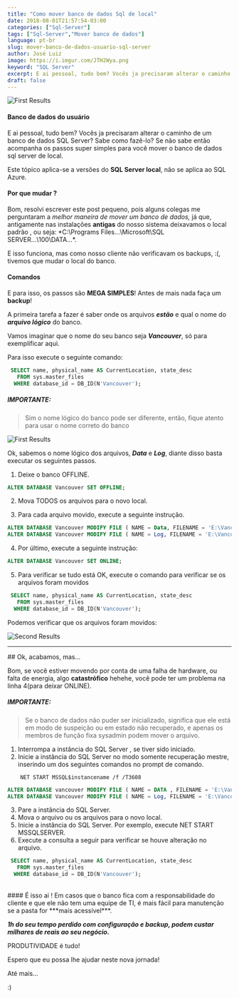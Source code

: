 ```yaml
---
title: "Como mover banco de dados Sql de local"
date: 2018-08-01T21:57:54-03:00
categories: ["Sql-Server"]
tags: ["Sql-Server","Mover banco de dados"]
language: pt-br
slug: mover-banco-de-dados-usuario-sql-server
author: José Luiz
image: https://i.imgur.com/JTH2Wya.png
keyword: "SQL Server"
excerpt: E ai pessoal, tudo bem? Vocês ja precisaram alterar o caminho de um banco de dados SQL Server? Sabe como fazê-lo? Se não este post é para você...
draft: false  
---
```


<!-- {{< youtube VB-WXFEapBk >}} -->
<img src="https://i.imgur.com/JTH2Wya.png" class="img-fluid" alt="First Results">

#### Banco de dados do usuário
E ai pessoal, tudo bem? Vocês ja precisaram alterar o caminho de um banco de dados SQL Server? Sabe como fazê-lo? Se não sabe então acompanha os passos super simples para você mover o banco de dados sql server
de local.

Este tópico aplica-se a versões do **SQL Server local**, não se aplica ao SQL Azure.

#### Por que mudar ?
Bom, resolvi escrever este post pequeno, pois alguns colegas me perguntaram a *melhor maneira de mover um banco de dados,* já que, antigamente nas instalações **antigas** do nosso sistema deixavamos o local padrão , ou seja: *C:\Programs Files\...\Microsoft\SQL SERVER\...\100\DATA\...\*. 

E isso funciona, mas como nosso cliente não verificavam os backups, :(, tivemos que mudar o local do banco.


#### Comandos
E para isso, os passos são **MEGA SIMPLES**! Antes de mais nada faça um **backup**! 

 A primeira tarefa a fazer é saber onde os arquivos ***estão*** e qual o nome do ***arquivo lógico*** do banco.

 Vamos imaginar que o nome do seu banco seja ***Vancouver***, só para exemplificar aqui.

 Para isso execute o seguinte comando:

 ```sql
  SELECT name, physical_name AS CurrentLocation, state_desc  
    FROM sys.master_files  
   WHERE database_id = DB_ID(N'Vancouver');  
 ```

##### IMPORTANTE:
>Sim o nome lógico do banco pode ser diferente, então, fique atento para usar o nome correto do banco


<img src="https://i.imgur.com/mCrxGKO.png" class="img-fluid" alt="First Results">


Ok, sabemos o nome lógico dos arquivos, ***Data*** e ***Log***, diante disso basta executar os seguintes passos.


1. Deixe o banco OFFLINE.
```sql
ALTER DATABASE Vancouver SET OFFLINE;  
```

2. Mova TODOS os arquivos para o novo local.

3. Para cada arquivo movido, execute a seguinte instrução.
```sql
ALTER DATABASE Vancouver MODIFY FILE ( NAME = Data, FILENAME = 'E:\Vancouver.mdf' ); 
ALTER DATABASE Vancouver MODIFY FILE ( NAME = Log, FILENAME = 'E:\Vancouver_log.ldf' ); 
```
4. Por último, execute a seguinte instrução:
```sql
ALTER DATABASE Vancouver SET ONLINE;  
```
5. Para verificar se tudo está OK, execute o comando para verificar se os arquivos foram movidos
 ```sql
  SELECT name, physical_name AS CurrentLocation, state_desc  
    FROM sys.master_files  
   WHERE database_id = DB_ID(N'Vancouver');  
 ```

 Podemos verificar que os arquivos foram movidos:

<img src="https://i.imgur.com/m2tg91k.png" class="img-fluid" alt="Second Results">


<hr>
## Ok, acabamos, mas...
 
Bom, se você estiver movendo por conta de uma falha de hardware, ou falta de energia, algo **catastrófico** hehehe, você pode ter um problema na linha 4(para deixar ONLINE).

##### IMPORTANTE:
>Se o banco de dados não puder ser inicializado, significa que ele está em modo de suspeição ou em estado não recuperado, e apenas os membros de função fixa sysadmin podem mover o arquivo.

1. Interrompa a instância do SQL Server , se tiver sido iniciado.
2. Inicie a instância do SQL Server no modo somente recuperação mestre, inserindo um dos seguintes comandos no prompt de comando.

```DOS
    NET START MSSQL$instancename /f /T3608  
```    

```sql
ALTER DATABASE vancouver MODIFY FILE ( NAME = DATA , FILENAME = 'E:\Vancouver.mdf' );  
ALTER DATABASE Vancouver MODIFY FILE ( NAME = Log, FILENAME = 'E:\Vancouver_log.ldf' ); 
```

3. Pare a instância do SQL Server.
4. Mova o arquivo ou os arquivos para o novo local.
5. Inicie a instância do SQL Server. Por exemplo, execute NET START MSSQLSERVER.
6. Execute a consulta a seguir para verificar se houve alteração no arquivo.

 ```sql
  SELECT name, physical_name AS CurrentLocation, state_desc  
    FROM sys.master_files  
   WHERE database_id = DB_ID(N'Vancouver');  
 ```


 

<Br>
#### É isso ai !
Em casos que o banco fica com a responsabilidade do cliente e que ele não tem uma equipe de TI, é mais fácil para manutenção se a pasta for ***mais acessível***.

***1h do seu tempo perdido com configuração e backup, podem custar milhares de reais ao seu negócio.***

PRODUTIVIDADE é tudo!

Espero que eu possa lhe ajudar neste nova jornada!

Até mais...

:)